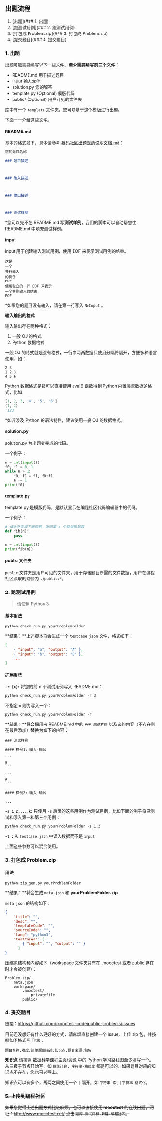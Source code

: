 

## 出题流程

1. [出题](### 1. 出题)
2. [跑测试用例](### 2. 跑测试用例)
3. [打包成 Problem.zip](### 3. 打包成 Problem.zip)
4. [提交题目](### 4. 提交题目)

### 1. 出题

出题可能需要编写以下一些文件，**至少需要编写前三个文件**：

- README.md 用于描述题目
- input 输入文件
- solution.py 您的解答
- template.py (Optional)  模版代码
- public/ (Optional)  用户可见的文件夹

库中有一个 `template` 文件夹，您可以基于这个模版进行出题。

下面一一介绍这些文件。

#### README.md

基本的格式如下，具体请参考 [慕码社区出题规范说明文档.md](http://git.mooctest.net/summer/mooctest-doc/blob/master/mooctest-code/%E6%85%95%E7%A0%81%E7%A4%BE%E5%8C%BA%E5%87%BA%E9%A2%98%E8%A7%84%E8%8C%83%E8%AF%B4%E6%98%8E%E6%96%87%E6%A1%A3.md)：

```markdown
您的题目名称

### 题目描述



### 输入描述



### 输出描述



### 测试样例

```

*您可以先不在 README.md 写**测试样例**，我们的脚本可以自动帮您往 README.md 中填充测试样例。

#### input

input 用于创建输入测试用例，使用 EOF 来表示测试用例的结束。

```
这是
一个
多行输入
的例子
EOF
使用独立的一行 EOF 来表示
一个样例输入的结束
EOF
```

*如果您的题目没有输入，请在第一行写入 `NoInput` 。

**输入输出的格式**

输入输出存在两种格式：

1. 一般 OJ 的格式
2. Python 数据格式

一般 OJ 的格式就是没有格式，一行中两两数据只使用分隔符隔开，方便多种语言使用，如：

```
2 3
1 2 3
4 5 6
```

Python 数据格式是指可以直接使用 eval() 函数得到 Python 内置类型数据的格式，比如

```python
[1, 2, 3, '4', '5', '6']
(1, 2)
'123'
```

*如非涉及 Python 的语法特性，建议使用一般 OJ 的数据格式。

#### solution.py

solution.py 为出题者完成的代码。

一个例子：

```python
n = int(input())
f0, f1 = 0, 1
while n > 1:
	f0, f1 = f1, f0+f1
	n -= 1
print(f0)
```

#### template.py

template.py 是模版代码，是默认显示在编程社区代码编辑器中的代码。

一个例子：

```python
# 请补充完成下面函数，返回第 n 个斐波那契数
def fib(n):
    pass

n = int(input())
print(fib(n))
```

#### public 文件夹

`public` 文件夹是用户可见的文件夹，用于存储题目所需的文件数据，用户在编程社区读取的路径为 `./public/*`。

### 2. 跑测试用例

> 请使用 Python 3

#### 基本用法

```
python check_run.py yourProblemFolder
```

**结果：**上述脚本将会生成一个 `testcase.json` 文件，格式如下：

```json
[
	{ "input": "a", "output": "A" },
	{ "input": "b", "output": "B" },
    ...
]
```

#### 扩展用法

**`-r [n]`:** 将您的前 n 个测试用例写入 README.md：

```shell
python check_run.py yourProblemFolder -r 3
```

不指定 `n` 则为写入一个：

```
python check_run.py yourProblemFolder -r
```

**结果：**将会把用来 README.md 中的 `### 测试样例` 以及它的内容（不存在则在最后添加）替换为如下的内容：

```
### 测试样例

#### 样例1: 输入-输出

​```
a
​```

​```
A
​```

#### 样例2: 输入-输出

...
```

**`-s 1,2,...,k`:** 只使用 `-s` 后面的这些用例作为测试用例，比如下面的例子将只测试和写入第一和第三个用例：

```
python check_run.py yourProblemFolder -s 1,3
```

**`-t `:** 从 `testcase.json` 中读入数据而不是 `input`

上面这些参数可以混合使用。

### 3. 打包成 Problem.zip

#### 用法

```
python zip_gen.py yourProblemFolder
```

**结果：**将会生成 `meta.json` 和 **yourProblemFolder.zip**

`meta.json` 的结构如下：

```json
{
    "title": "",
    "desc": "",
    "templateCode": "",
    "sourceCode": "",
    "lang": "python3",
    "testCases": [
        { "input": "", "output": "" }
      ]
}
```

压缩包结构和内容如下（workspace 文件夹只有在 .mooctest 或者 public 存在时才会被创建）：

```
Problem.zip/
	meta.json
	workspace/
		.mooctest/
			privatefile
		public/
```

### 4. 提交题目

链接：https://github.com/mooctest-code/public-problems/issues

目前还没想好有什么更好的方式，请麻烦直接创建一个 issue，上传 zip 包，并按照如下格式写 Title：

`题目名称,难度,简单题目描述,知识点,题目来源,包名`

**知识点** 请按照 [数据科学课程主页/资源](https://xxxzc.github.io/fds/#/resources) 中的 Python 学习路线图至少填写一个。从三级子节点开始写，如 `数值计算`，`字符串-格式化` 都是可以的。如果题目对应的知识点不存在，您也可以写上。

知识点可以有多个，两两之间使用一个 `|` 隔开，如 `字符串-索引|字符串-格式化`。

### ~~5. 上传到编程社区~~

~~如果您觉得上述出题方式比较麻烦，也可以直接使用 **mooctest** 的在线出题，网址：http://www.mooctest.net/ 点击 `题库-测试目标-新建-编程社区`。~~



